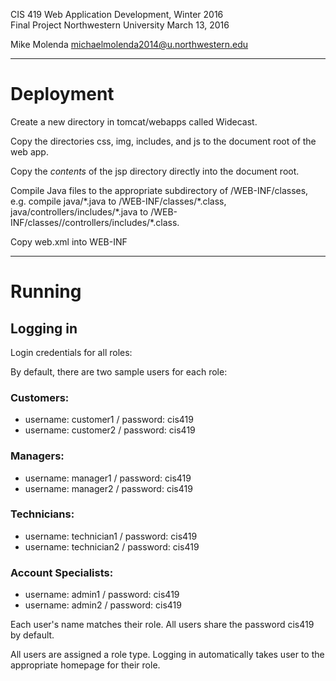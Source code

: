 CIS 419 Web Application Development, Winter 2016  
Final Project
Northwestern University
March 13, 2016

Mike Molenda
michaelmolenda2014@u.northwestern.edu

---

# Deployment

Create a new directory in tomcat/webapps called Widecast.

Copy the directories css, img, includes, and js to the document root of the web app.

Copy the *contents* of the jsp directory directly into the document root.

Compile Java files to the appropriate subdirectory of /WEB-INF/classes, e.g. compile java/\*.java to /WEB-INF/classes/\*.class, java/controllers/includes/\*.java to /WEB-INF/classes//controllers/includes/\*.class.

Copy web.xml into WEB-INF

---

# Running

## Logging in

Login credentials for all roles:

By default, there are two sample users for each role:

### Customers:
-  username: customer1 / password: cis419
-  username: customer2 / password: cis419

### Managers:
-  username: manager1 / password: cis419
-  username: manager2 / password: cis419

### Technicians:
-  username: technician1 / password: cis419
-  username: technician2 / password: cis419

### Account Specialists:
-  username: admin1 / password: cis419
-  username: admin2 / password: cis419

Each user's name matches their role.
All users share the password cis419 by default.

All users are assigned a role type.
Logging in automatically takes user to the appropriate homepage for their role.
